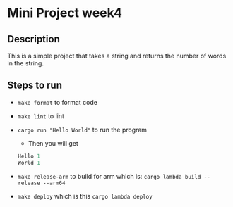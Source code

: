 # Mini Project week4

## Description

This is a simple project that takes a string and returns the number of words in the string.

## Steps to run

- `make format` to format code
  
- `make lint` to lint
  
- `cargo run "Hello World"` to run the program
  - Then you will get

  ```rust
  Hello 1
  World 1
  ```

- `make release-arm` to build for arm which is: `cargo lambda build --release --arm64`
  
- `make deploy` which is this `cargo lambda deploy`
